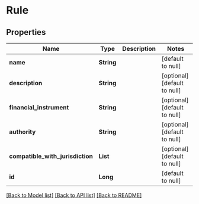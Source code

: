 # Rule
## Properties

| Name | Type | Description | Notes |
|------------ | ------------- | ------------- | -------------|
| **name** | **String** |  | [default to null] |
| **description** | **String** |  | [optional] [default to null] |
| **financial\_instrument** | **String** |  | [optional] [default to null] |
| **authority** | **String** |  | [optional] [default to null] |
| **compatible\_with\_jurisdiction** | **List** |  | [optional] [default to null] |
| **id** | **Long** |  | [default to null] |

[[Back to Model list]](../README.md#documentation-for-models) [[Back to API list]](../README.md#documentation-for-api-endpoints) [[Back to README]](../README.md)

